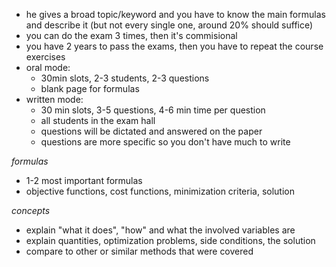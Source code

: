 - he gives a broad topic/keyword and you have to know the main formulas and describe it (but not every single one, around 20% should suffice)
- you can do the exam 3 times, then it's commisional
- you have 2 years to pass the exams, then you have to repeat the course exercises
- oral mode:
	- 30min slots, 2-3 students, 2-3 questions
	- blank page for formulas
- written mode:
	- 30 min slots, 3-5 questions, 4-6 min time per question
	- all students in the exam hall
	- questions will be dictated and answered on the paper
	- questions are more specific so you don't have much to write

*formulas*

- 1-2 most important formulas
- objective functions, cost functions, minimization criteria, solution

*concepts*

- explain "what it does", "how" and what the involved variables are
- explain quantities, optimization problems, side conditions, the solution
- compare to other or similar methods that were covered
